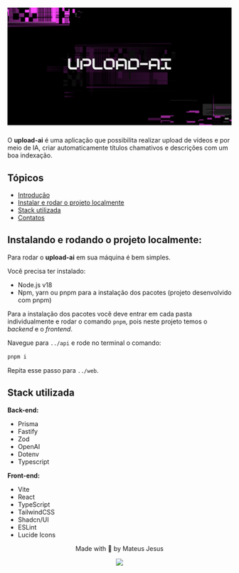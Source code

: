 <h1 align="center">
  <img alt="upload-ai" title="upload-ai" src="./web/assets/banner.png">
</h1>

<div id='introducao'>

O **upload-ai** é uma aplicação que possibilita realizar upload de vídeos e por meio de IA, criar automaticamente títulos chamativos e descrições com um boa indexação.
</div>

## Tópicos

* [Introdução](#introducao)
* [Instalar e rodar o projeto localmente](#instalacao)
* [Stack utilizada](#stack_utilizada)
* [Contatos](#contatos)

<div id='instalacao'>

## Instalando e rodando o projeto localmente:

Para rodar o **upload-ai** em sua máquina é bem simples.

Você precisa ter instalado:

- Node.js v18
- Npm, yarn ou pnpm para a instalação dos pacotes (projeto desenvolvido com pnpm)

Para a instalação dos pacotes você deve entrar em cada pasta individualmente
e rodar o comando `pnpm`, pois neste projeto temos o _backend_ e o _frontend_.

Navegue para `../api` e rode no terminal o comando:
```bash
pnpm i
```
Repita esse passo para `../web`.

<div id='stack_utilizada'>
<h2>Stack utilizada</h2>

**Back-end:**
- Prisma
- Fastify
- Zod
- OpenAI
- Dotenv
- Typescript

**Front-end:**
- Vite
- React
- TypeScript
- TailwindCSS
- Shadcn/UI
- ESLint
- Lucide Icons

</div>

<div id='contatos' align="center">
  <p align="center">Made with 💜 by Mateus Jesus</p>
  <div id="contatos" align="center">
    <a href="https://www.linkedin.com/in/mateus-jesus/" target="_blank"><img src="https://img.shields.io/badge/-LinkedIn-%230077B5?style=for-the-badge&logo=linkedin&logoColor=white" target="_blank"></a>
</div>